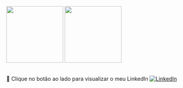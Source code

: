<div align="left">
<img height="150em" src="https://github-readme-stats.vercel.app/api/top-langs/?username=gilsgil&exclude_repo=KNN-Image-Classification&show_icons=true&hide_border=true&layout=compact&langs_count=8&theme=tokyonight"/>	
<img height="150em" src="https://github-readme-stats.vercel.app/api?username=gilsgil&show_icons=true&hide_border=true&count_private=true&include_all_commits=true&theme=tokyonight" />
</div><br>	

🔗 Clique no botão ao lado para visualizar o meu LinkedIn <a href="https://www.linkedin.com/in/gilsgil/"><img src="https://img.shields.io/badge/LinkedIn-%230077B5.svg?&style=flat-square&logo=linkedin&logoColor=white" alt="LinkedIn"> </a>
